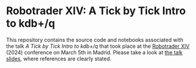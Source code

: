 # Robotrader XIV: A Tick by Tick Intro to kdb+/q

This repository contains the source code and notebooks associated with the talk
_A Tick by Tick Intro to kdb+/q_ that took place at the [Robotrader
XIV](https://blogs.upm.es/robotrader/xiv-edicion-2024/) (2024) conference on
March 5th in Madrid. Please take a look at [the talk
slides](https://docs.google.com/presentation/d/1PneXY2US6OTHyNBtVt-ok3oYZDmxigYdiuqccvCCd6E/edit?usp=sharing),
where references are clearly stated.


